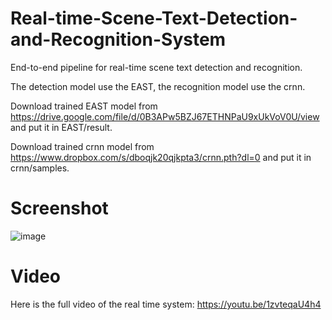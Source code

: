 # Real-time-Scene-Text-Detection-and-Recognition-System
End-to-end pipeline for real-time scene text detection and recognition.

The detection model use the EAST, the recognition model use the crnn.

Download trained EAST model from https://drive.google.com/file/d/0B3APw5BZJ67ETHNPaU9xUkVoV0U/view and put it in EAST/result.

Download trained crnn model from https://www.dropbox.com/s/dboqjk20qjkpta3/crnn.pth?dl=0 and put it in crnn/samples.

# Screenshot
![image](https://github.com/fnzhan/Real-time-Scene-Text-Detection-and-Recognition-System/blob/master/screenshot.png)

# Video
Here is the full video of the real time system: https://youtu.be/1zvteqaU4h4
